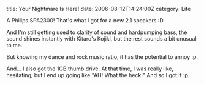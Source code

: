 title: Your Nightmare Is Here!
date: 2006-08-12T14:24:00Z
category: Life

A Philips SPA2300! That's what I got for a new 2.1 speakers :D.

And I'm still getting used to clarity of sound and hardpumping bass, the sound shines instantly with Kitaro's Kojiki, but the rest sounds a bit unusual to me.

But knowing my dance and rock music ratio, it has the potential to annoy :p.

And… I also got the 1GB thumb drive. At that time, I was really like, hesitating, but I end up going like "AH! What the heck!" And so I got it :p.
